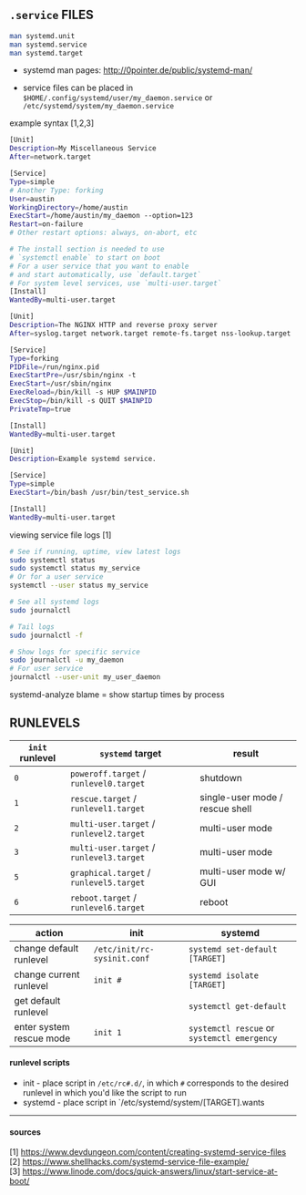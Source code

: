 
## `.service` FILES

```bash
man systemd.unit
man systemd.service
man systemd.target
```
- systemd man pages: http://0pointer.de/public/systemd-man/

- service files can be placed in `$HOME/.config/systemd/user/my_daemon.service` or `/etc/systemd/system/my_daemon.service`

example syntax [1,2,3]
```bash
[Unit]
Description=My Miscellaneous Service
After=network.target

[Service]
Type=simple
# Another Type: forking
User=austin
WorkingDirectory=/home/austin
ExecStart=/home/austin/my_daemon --option=123
Restart=on-failure
# Other restart options: always, on-abort, etc

# The install section is needed to use
# `systemctl enable` to start on boot
# For a user service that you want to enable
# and start automatically, use `default.target`
# For system level services, use `multi-user.target`
[Install]
WantedBy=multi-user.target
```
```bash
[Unit]
Description=The NGINX HTTP and reverse proxy server
After=syslog.target network.target remote-fs.target nss-lookup.target

[Service]
Type=forking
PIDFile=/run/nginx.pid
ExecStartPre=/usr/sbin/nginx -t
ExecStart=/usr/sbin/nginx
ExecReload=/bin/kill -s HUP $MAINPID
ExecStop=/bin/kill -s QUIT $MAINPID
PrivateTmp=true

[Install]
WantedBy=multi-user.target
```
```bash
[Unit]
Description=Example systemd service.

[Service]
Type=simple
ExecStart=/bin/bash /usr/bin/test_service.sh

[Install]
WantedBy=multi-user.target
```

viewing service file logs [1]
```bash
# See if running, uptime, view latest logs
sudo systemctl status
sudo systemctl status my_service
# Or for a user service
systemctl --user status my_service

# See all systemd logs
sudo journalctl

# Tail logs
sudo journalctl -f

# Show logs for specific service
sudo journalctl -u my_daemon
# For user service
journalctl --user-unit my_user_daemon
```

systemd-analyze blame = show startup times by process


## RUNLEVELS

| `init` runlevel | `systemd` target                         | result                          |
|-----------------|------------------------------------------|---------------------------------|
| `0`             | `poweroff.target` / `runlevel0.target`   | shutdown                        |
| `1`             | `rescue.target` / `runlevel1.target`     | single-user mode / rescue shell |
| `2`             | `multi-user.target` / `runlevel2.target` | multi-user mode                 |
| `3`             | `multi-user.target` / `runlevel3.target` | multi-user mode                 |
| `5`             | `graphical.target` / `runlevel5.target`  | multi-user mode w/ GUI          |
| `6`             | `reboot.target` / `runlevel6.target`     | reboot                          |

| action                  | init                      | systemd                                   |
|-------------------------|---------------------------|-------------------------------------------|
|change default runlevel  |`/etc/init/rc-sysinit.conf`|`systemd set-default [TARGET]`             |
|change current runlevel  |`init #`                   |`systemd isolate [TARGET]`                 |
|get default runlevel     |                           |`systemctl get-default`                    |
|enter system rescue mode |`init 1`                   |`systemctl rescue` or `systemctl emergency`|


#### runlevel scripts
- init - place script in `/etc/rc#.d/`, in which `#` corresponds to the desired runlevel in which you'd like the script to run
- systemd - place script in `/etc/systemd/system/[TARGET].wants

---
#### sources

[1] https://www.devdungeon.com/content/creating-systemd-service-files  
[2] https://www.shellhacks.com/systemd-service-file-example/  
[3] https://www.linode.com/docs/quick-answers/linux/start-service-at-boot/ 

